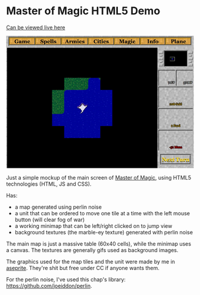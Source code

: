 # Master of Magic HTML5 Demo

[Can be viewed live here](https://chrispritchard.github.io/master-of-magic-html5-demo/)

<div align="center"><img src="./screenie.jpg"/></div>

Just a simple mockup of the main screen of [Master of Magic](https://en.wikipedia.org/wiki/Master_of_Magic), using HTML5 technologies (HTML, JS and CSS).

Has:

- a map generated using perlin noise
- a unit that can be ordered to move one tile at a time with the left mouse button (will clear fog of war)
- a working minimap that can be left/right clicked on to jump view
- background textures (the marble-ey texture) generated with perlin noise

The main map is just a massive table (60x40 cells), while the minimap uses a canvas. The textures are generally gifs used as background images.

The graphics used for the map tiles and the unit were made by me in [aseprite](https://aseprite.org/). They're shit but free under CC if anyone wants them.

For the perlin noise, I've used this chap's library: https://github.com/joeiddon/perlin.

